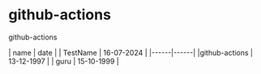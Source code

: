 # github-actions
github-actions



| name | date |
| TestName | 16-07-2024 |
|------|------|
|github-actions | 13-12-1997 |
| guru | 15-10-1999 |

